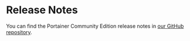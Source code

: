# Release Notes

You can find the Portainer Community Edition release notes in [our GitHub repository](https://github.com/portainer/portainer/releases/tag/2.11.1).
